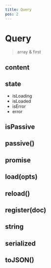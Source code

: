 ```yaml
---
title: Query
pos: 2
---
```


# Query

> array & first

## content

## state

* isLoading
* isLoaded
* isError
* error

## isPassive

## passive()

## promise

## load(opts)

## reload()

## register(doc)

## string

## serialized

## toJSON()
